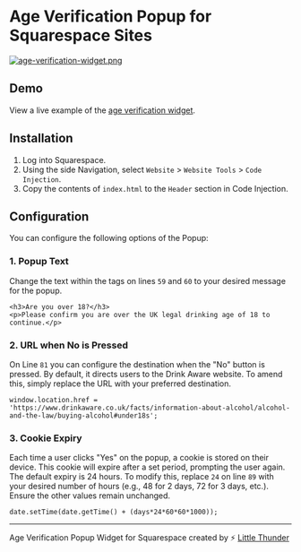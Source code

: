 # Age Verification Popup for Squarespace Sites
[![age-verification-widget.png](https://i.postimg.cc/zfxpytDD/age-verification-widget.png)](https://www.hoptimisticbrews.com/)
## Demo
View a live example of the [age verification widget](https://www.hoptimisticbrews.com/).

## Installation
1. Log into Squarespace. 
2. Using the side Navigation, select `Website` > `Website Tools` > `Code Injection`.
3. Copy the contents of `index.html` to the `Header` section in Code Injection.

## Configuration
You can configure the following options of the Popup:

### 1. Popup Text
Change the text within the tags on lines `59` and `60` to your desired message for the popup.
```
<h3>Are you over 18?</h3>
<p>Please confirm you are over the UK legal drinking age of 18 to continue.</p>
```

### 2. URL when No is Pressed
On Line `81` you can configure the destination when the "No" button is pressed. By default, it directs users to the Drink Aware website. To amend this, simply replace the URL with your preferred destination.

```
window.location.href = 'https://www.drinkaware.co.uk/facts/information-about-alcohol/alcohol-and-the-law/buying-alcohol#under18s';
```

### 3. Cookie Expiry
Each time a user clicks "Yes" on the popup, a cookie is stored on their device. This cookie will expire after a set period, prompting the user again. The default expiry is 24 hours. To modify this, replace `24` on line `89` with your desired number of hours (e.g., 48 for 2 days, 72 for 3 days, etc.). Ensure the other values remain unchanged.

```
date.setTime(date.getTime() + (days*24*60*60*1000));
```

---
Age Verification Popup Widget for Squarespace created by ⚡ [Little Thunder](https://littlethunder.co)  